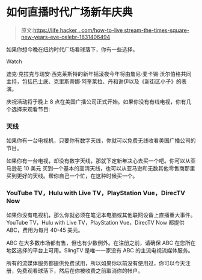 # 如何直播时代广场新年庆典

> 原文:[https://life hacker . com/how-to-live stream-the-times-square-new-years-eve-celebr-1831406494](https://lifehacker.com/how-to-livestream-the-times-square-new-years-eve-celebr-1831406494)

如果你想今晚在纽约时代广场看球落下，你有一些选择。

Watch

迪克·克拉克与瑞安·西克莱斯特的新年摇滚夜今年将由詹尼·麦卡锡·沃尔伯格共同主持，包括巴士底、克里斯蒂娜·阿奎莱拉、丹和谢伊以及《新街区小子》的表演。

庆祝活动将于晚上 8 点在美国广播公司正式开始。如果你没有有线电视，你有几个选择来观看节目:

### 天线

如果你有一台电视机，只要你有数字天线，你就可以免费无线收看美国广播公司的节目。

如果你有一台电视，却没有数字天线，那就下定新年决心去买一个吧。你可以从亚马逊花 10 美元 买到一个基本的高清天线，也可以从亚马逊和无数其他零售商那里买到更好的天线。帮你自己一个忙，在这种时候买一个。

### **YouTube TV，Hulu with Live TV，PlayStation Vue，DirecTV Now**

如果你没有电视机，那么你就必须在笔记本电脑或其他联网设备上直播重大事件。YouTube TV，Hulu with Live TV，PlayStation Vue，DirecTV Now 都提供 ABC，费用为每月 40-45 美元。

ABC 在大多数市场都有售，但也有少数例外。在注册之前，请确保 ABC 在您所在地区选择的平台上可用。SlingTV 是唯一一家没有 ABC 的主流电视流媒体服务。

所有的流媒体服务都提供免费试用，所以如果你以前没有使用过，你可以今天注册，免费观看球落下，然后在你被收费之前取消你的帐户。
